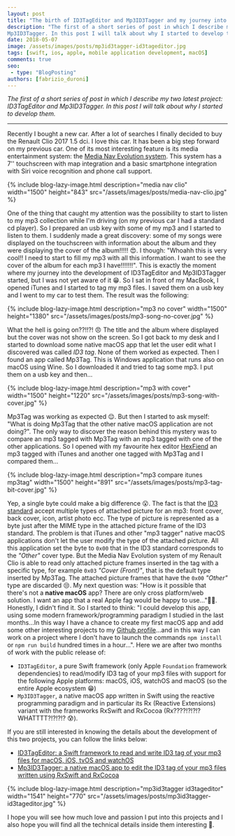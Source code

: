 ```yaml
---
layout: post
title: "The birth of ID3TagEditor and Mp3ID3Tagger and my journey into the ID3 tag standard"
description: "The first of a short series of post in which I describe my two latest project: ID3TagEditor and 
Mp3ID3Tagger. In this post I will talk about why I started to develop them."
date: 2018-05-07
image: /assets/images/posts/mp3id3tagger-id3tageditor.jpg
tags: [swift, ios, apple, mobile application development, macOS]
comments: true
seo:
 - type: "BlogPosting"
authors: [fabrizio_duroni] 
---
```


*The first of a short series of post in which I describe my two latest project: ID3TagEditor and Mp3ID3Tagger. In 
this post I will talk about why I started to develop them.*

---

Recently I bought a new car. After a lot of searches I finally decided to buy the Renault Clio 2017 1.5 dci. I love this
car. It has been a big step forward on my previous car. One of its most interesting feature is its media
entertainment system: the [Media Nav Evolution system](https://easyconnect.renault.co.uk/systems/medianav-evolution#fonctionnalites "Media Nav Evolution"). This system has a 7'' touchscreen 
with map integration and a basic smartphone integration with Siri voice recognition and phone call support.

{% include blog-lazy-image.html description="media nav clio" width="1500" height="843" src="/assets/images/posts/media-nav-clio.jpg" %}

One of the thing that caught my attention was the possibility to start to listen to my mp3 collection while I'm driving 
(on my previous car I had a standard cd player). So I prepared an usb key with some of my mp3 and I started to listen to them.
I suddenly made a great discovery: some of my songs were displayed on the touchscreen with information about the 
album and they were displaying the cover of the album!!!!! :heart_eyes:. I though: "Whoahh this is very cool!! I need to 
start to fill my mp3 with all this information. I want to see the cover of the album for each mp3 I have!!!!!!!".
 This is exactly the moment where my journey into the development of ID3TagEditor and Mp3ID3Tagger started, but I was
  not yet aware of it :grin:.
So I sat in front of my MacBook, I opened iTunes and I started to tag my mp3 files. I saved them on a usb key and I 
went to my car to test them. The result was the following:

{% include blog-lazy-image.html description="mp3 no cover" width="1500" height="1380" src="/assets/images/posts/mp3-song-no-cover.jpg" %}

What the hell is going on??!!?! :angry: The title and the album where displayed but the cover was not show on the 
screen.
So I got back to my desk and I started to download some native macOS app that let the user edit what I discovered was
called *ID3 tag*. None of them worked as expected. Then I found an app called Mp3Tag. This is Windows application that runs also on macOS using Wine. So I downloaded it and tried to tag some mp3. I put them on a usb key and then...

{% include blog-lazy-image.html description="mp3 with cover" width="1500" height="1220" src="/assets/images/posts/mp3-song-with-cover.jpg" %}

Mp3Tag was working as expected :relieved:. But then I started to ask myself: "What is doing Mp3Tag that the other native
macOS application are not doing?". The only way to discover the reason behind this mystery was to compare an mp3 tagged
with Mp3Tag with an mp3 tagged with one of the other applications. So I opened with my favourite hex editor [HexFiend](https://ridiculousfish.com/hexfiend/ "an hex editor") an mp3 tagged with iTunes and another one tagged with Mp3Tag and I compared them...

{% include blog-lazy-image.html description="mp3 compare itunes mp3tag" width="1500" height="891" src="/assets/images/posts/mp3-tag-bit-cover.jpg" %}

Yep, a single byte could make a big difference :open_mouth:. The fact is that the [ID3 standard](http://id3.org/d3v2.3.0 "ID3 standard") 
accept multiple types of attached picture for an mp3: front cover, back cover, icon, artist photo ecc. The 
type of picture is represented as a byte just after the MIME type in the attached picture frame of the ID3 standard. 
The problem is that iTunes and other "mp3 tagger" native macOS applications don't let the user modify the type of the 
attached picture. All this application set the byte to `0x00` that in the ID3 standard corresponds to the *"Other"* 
cover type. But the Media Nav Evolution system of my Renault Clio is able to read only attached picture frames inserted
 in the tag with a specific type, for example `0x03` *"Cover (Front)"*, that is the default type inserted
 by Mp3Tag. The attached picture frames that have the `0x00` *"Other"* type are discarded :unamused:. 
 My next question was: "How is it possible that there's not a **native macOS** app? There are only cross 
 platform/web solution. I want an app that a real Apple fag would be happy to use...":apple::stuck_out_tongue:. 
 Honestly, I didn't find it. So I started to think: "I could develop this app, using some modern framework/programming 
 paradigm I studied in the last months...In this way I have a chance to create my first macOS app and add some other 
 interesting projects to my [Github profile](https://github.com/chicio/ "chicio github")...and in this way I can 
 work on a project where I don't have to launch the commands `npm install` or `npm run build` hundred times in a 
 hour...". 
 Here we are after two months of work with the public release of:
 
 * `ID3TagEditor`, a pure Swift framework (only Apple `Foundation` framework dependencies) to read/modify ID3 tag of 
 your mp3 files with support for the following Apple platforms: macOS, iOS, watchOS and macOS 
 (so the entire Apple ecosystem :grin:)
 * `Mp3ID3Tagger`, a native macOS app written in Swift using the reactive programming paradigm and in particular its
  Rx (Reactive Extensions) variant with the frameworks RxSwift and RxCocoa (Rx????!?!?!? WHATTTT?!?!?!? :cold_sweat:).
  
If you are still interested in knowing the details about the development of this two projects, you can follow the 
links below:

* [ID3TagEditor: a Swift framework to read and write ID3 tag of your mp3 files for macOS, iOS, tvOS and watchOS](/2018/05/08/id3tageditor-swift-read-write-id3-tag-mp3.html "id3 tag swift")  
* [Mp3ID3Tagger: a native macOS app to edit the ID3 tag of your mp3 files written using RxSwift and RxCocoa](/2018/05/09/mp3id3tagger-macos-tag-mp3-id3-rxswift-rxcocoa.html "mp3 tag macos rxswift rxcocoa")

{% include blog-lazy-image.html description="mp3id3tagger id3tageditor" width="1541" height="770" src="/assets/images/posts/mp3id3tagger-id3tageditor.jpg" %}

I hope you will see how much love and passion I put into this projects and I also hope you will find all the technical details inside them interesting :sparkling_heart:.
